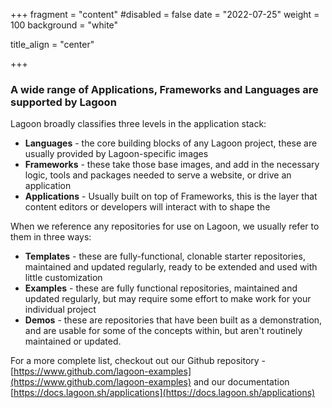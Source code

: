 +++
fragment = "content"
#disabled = false
date = "2022-07-25"
weight = 100
background = "white"

title_align = "center"

+++

### A wide range of Applications, Frameworks and Languages are supported by Lagoon

Lagoon broadly classifies three levels in the application stack:
- **Languages** - the core building blocks of any Lagoon project, these are usually provided by Lagoon-specific images
- **Frameworks** - these take those base images, and add in the necessary logic, tools and packages needed to serve a website, or drive an application
- **Applications** - Usually built on top of Frameworks, this is the layer that content editors or developers will interact with to shape the


When we reference any repositories for use on Lagoon, we usually refer to them in three ways:
- **Templates** - these are fully-functional, clonable starter repositories, maintained and updated regularly, ready to be extended and used with little customization
- **Examples** - these are fully functional repositories, maintained and updated regularly, but may require some effort to make work for your individual project
- **Demos** - these are repositories that have been built as a demonstration, and are usable for some of the concepts within, but aren't routinely maintained or updated.

For a more complete list, checkout out our Github repository - [https://www.github.com/lagoon-examples](https://www.github.com/lagoon-examples) and our documentation [https://docs.lagoon.sh/applications](https://docs.lagoon.sh/applications)
